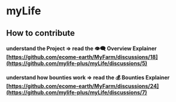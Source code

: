 # myLife

## How to contribute

#### understand the Project => read the 👁️‍🗨️ Overview Explainer [https://github.com/ecome-earth/MyFarm/discussions/18](https://github.com/mylife-plus/myLife/discussions/5)
#### understand how bounties work => read the 💰 Bounties Explainer [https://github.com/ecome-earth/MyFarm/discussions/24](https://github.com/mylife-plus/myLife/discussions/7)
